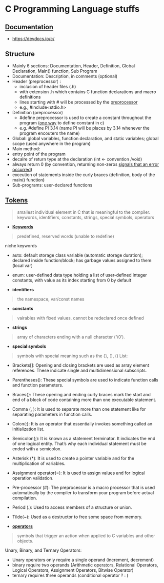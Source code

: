 # C Programming Language stuffs 

## [Documentation](https://devdocs.io/c/)
- https://devdocs.io/c/

## Structure 
- Mainly 6 sections: Documentation, Header, Definition, Global Declaration, Main() function, Sub Program
- Documentation: Description, in comments (optional)
- Header (preprocessor) :
  - inclusion of header files (.h)
  - with extension .h which contains C function declarations and macro definitions
  - lines starting with # will be processed by the [preprocessor](https://www.geeksforgeeks.org/cc-preprocessors/)
  -  e.g., #include<stdio.h>
- Definition (preprocessor)
  - #define preprocessor is used to create a constant throughout the program ([one way](https://www.freecodecamp.org/news/constants-in-c-explained-how-to-use-define-and-const-keyword/) to define constant in c)
  - e.g. #define PI 3.14 (name PI will be places by 3.14 whenever the program encouters the name)
- Global: global variables, function declaration, and static variables; global scope (used anywhere in the program)
-  Main method:
  - entry point of the program
  - decalre of return type at the declaration (int <- convention /void)
  - always return 0 (by convention, returning non-zeros [signals that an error occurred](https://stackoverflow.com/questions/18446686/main-function-in-c))
  - exceution of statements inside the curly braces (definition, body of the main() function)
- Sub-programs: user-declared functions  

## [Tokens](https://www.geeksforgeeks.org/tokens-in-c/?ref=lbp)

> smallest individual element in C that is meaningful to the compiler. 
> keywords, identifiers, constants, strings, special symbols, operators

- **[Keywords](https://devdocs.io/c-c-keywords/)**
> predefined, reserved words (unable to redefine)

niche keywords
- auto: default storage class variable (automatic storage duration); declared inside function/block; has garbage values assigned to them (local var)
- enum: user-defined data type holding a list of user-defined integer constants, with value as its index starting from 0 by default 

- **identifiers**
> the namespace, var/const names

- **constants**
> vairables with fixed values. cannot be redeclared once defined

- **strings**
> array of characters ending with a null character (‘\0’).

- **special symbols**
> symbols with special meaning such as the {}, [], ()
List:
  - Brackets[]: Opening and closing brackets are used as array element references. These indicate single and multidimensional subscripts.
  - Parentheses(): These special symbols are used to indicate function calls and function parameters.
  - Braces{}: These opening and ending curly braces mark the start and end of a block of code containing more than one executable statement.
  - Comma (, ): It is used to separate more than one statement like for separating parameters in function calls.
  - Colon(:): It is an operator that essentially invokes something called an initialization list.
  - Semicolon(;): It is known as a statement terminator.  It indicates the end of one logical entity. That’s why each individual statement must be ended with a semicolon.
  - Asterisk (*): It is used to create a pointer variable and for the multiplication of variables.
  - Assignment operator(=): It is used to assign values and for logical operation validation.
  - Pre-processor (#): The preprocessor is a macro processor that is used automatically by the compiler to transform your program before actual compilation.
  - Period (.): Used to access members of a structure or union.
  - Tilde(~): Used as a destructor to free some space from memory.
 
- **[operators](https://www.geeksforgeeks.org/operators-in-c-set-2-relational-and-logical-operators/)**
> symbols that trigger an action when applied to C variables and other objects.

Unary, Binary, and Ternary Operators:
  - Unary operators only require a single operand (increment, decrement)
  - binary require two operands (Arithmetic operators, Relational Operators, Logical Operators, Assignment Operators, Bitwise Operator)
  - ternary requires three operands (conditional operator ? : )
